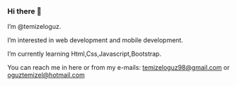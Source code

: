 ### Hi there 👋

 I’m @temizeloguz.

 I’m interested in web development and mobile development.
 
 I’m currently learning Html,Css,Javascript,Bootstrap.
 
 You can reach me in here or from my e-mails: temizeloguz98@gmail.com or oguztemizel@hotmail.com



